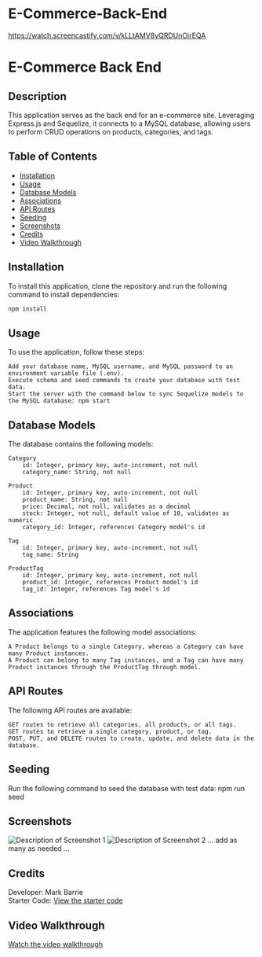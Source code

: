 # E-Commerce-Back-End

https://watch.screencastify.com/v/kLLtAMV8yQRDUnOirEQA



# E-Commerce Back End

## Description

This application serves as the back end for an e-commerce site. Leveraging Express.js and Sequelize, it connects to a MySQL database, allowing users to perform CRUD operations on products, categories, and tags.

## Table of Contents

- [Installation](#installation)
- [Usage](#usage)
- [Database Models](#database-models)
- [Associations](#associations)
- [API Routes](#api-routes)
- [Seeding](#seeding)
- [Screenshots](#screenshots)
- [Credits](#credits)
- [Video Walkthrough](#video-walkthrough)

## Installation

To install this application, clone the repository and run the following command to install dependencies:

```bash
npm install
```
## Usage

To use the application, follow these steps:

    Add your database name, MySQL username, and MySQL password to an environment variable file (.env).
    Execute schema and seed commands to create your database with test data.
    Start the server with the command below to sync Sequelize models to the MySQL database: npm start

## Database Models

The database contains the following models:

    Category
        id: Integer, primary key, auto-increment, not null
        category_name: String, not null

    Product
        id: Integer, primary key, auto-increment, not null
        product_name: String, not null
        price: Decimal, not null, validates as a decimal
        stock: Integer, not null, default value of 10, validates as numeric
        category_id: Integer, references Category model's id

    Tag
        id: Integer, primary key, auto-increment, not null
        tag_name: String

    ProductTag
        id: Integer, primary key, auto-increment, not null
        product_id: Integer, references Product model's id
        tag_id: Integer, references Tag model's id

## Associations

The application features the following model associations:

    A Product belongs to a single Category, whereas a Category can have many Product instances.
    A Product can belong to many Tag instances, and a Tag can have many Product instances through the ProductTag through model.

## API Routes

The following API routes are available:

    GET routes to retrieve all categories, all products, or all tags.
    GET routes to retrieve a single category, product, or tag.
    POST, PUT, and DELETE routes to create, update, and delete data in the database.

## Seeding

Run the following command to seed the database with test data: npm run seed

## Screenshots

![Description of Screenshot 1](./assets/path-to-your-screenshot-1.png)
![Description of Screenshot 2](./assets/path-to-your-screenshot-2.png)
... add as many as needed ...

## Credits

Developer: Mark Barrie  
Starter Code: [View the starter code](https://github.com/coding-boot-camp/fantastic-umbrella)

## Video Walkthrough

[Watch the video walkthrough](https://watch.screencastify.com/v/kLLtAMV8yQRDUnOirEQA)

